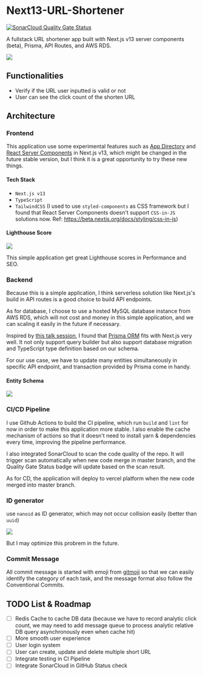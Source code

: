 # Next13-URL-Shortener

[![SonarCloud Quality Gate Status](https://sonarcloud.io/api/project_badges/measure?project=kylemocode_next13-url-shortener&metric=alert_status)](https://sonarcloud.io/summary/new_code?id=kylemocode_next13-url-shortener)

A fullstack URL shortener app built with Next.js v13 server components (beta), Prisma, API Routes, and AWS RDS.

![](https://i.imgur.com/t5167pA.png)

## Functionalities

- Verify if the URL user inputted is valid or not
- User can see the click count of the shorten URL

## Architecture

### Frontend

This application use some experimental features such as [App Directory](https://nextjs.org/blog/next-13#new-app-directory-beta) and [React Server Components](https://nextjs.org/blog/next-13#server-components) in Next.js v13, which might be changed in the future stable version, but I think it is a great opportunity to try these new things.

#### Tech Stack

- `Next.js v13`
- `TypeScript`
- `TailwindCSS` (I used to use `styled-components` as CSS framework but I found that React Server Components doesn't support `CSS-in-JS` solutions now. Ref: https://beta.nextjs.org/docs/styling/css-in-js)

#### Lighthouse Score

![](https://i.imgur.com/pR05R1v.png)

This simple application get great Lighthouse scores in Performance and SEO.

### Backend

Because this is a simple application, I think serverless solution like Next.js's build in API routes is a good choice to build API endpoints.

As for database, I choose to use a hosted MySQL database instance from AWS RDS, which will not cost and money in this simple application, and we can scaling it easily in the future if necessary.

Inspired by [this talk session](https://www.youtube.com/watch?v=quNLtK7hWYs), I found that [Prisma ORM](https://www.prisma.io/) fits with Next.js very well. It not only support query builder but also support database migration and TypeScript type definition based on our schema.

For our use case, we have to update many entities simultaneously in specific API endpoint, and transaction provided by Prisma come in handy.

#### Entity Schema

![](https://i.imgur.com/VaWqd2T.png)

### CI/CD Pipeline

I use Github Actions to build the CI pipeline, which run `build` and `lint` for now in order to make this application more stable. I also enable the cache mechanism of actions so that it doesn't need to install yarn & dependencies every time, improving the pipeline performance.

I also integrated SonarCloud to scan the code quality of the repo. It will trigger scan automatically when new code merge in master branch, and the Quality Gate Status badge will update based on the scan result.

As for CD, the application will deploy to vercel platform when the new code merged into master branch.

### ID generator

use `nanoid` as ID generator, which may not occur collision easily (better than `uuid`)

![](https://i.imgur.com/uCjRRXh.png)

But I may optimize this probrem in the future.

### Commit Message

All commit message is started with emoji from [gitmoji](https://gitmoji.dev/) so that we can easily identify the category of each task, and the message format also follow the Conventional Commits.

## TODO List & Roadmap

- [ ] Redis Cache to cache DB data (because we have to record analytic click count, we may need to add message queue to process analytic relative DB query asynchronously even when cache hit)
- [ ] More smooth user experience
- [ ] User login system
- [ ] User can create, update and delete multiple short URL
- [ ] Integrate testing in CI Pipeline
- [ ] Integrate SonarCloud in GitHub Status check
